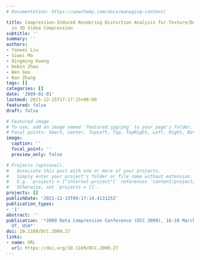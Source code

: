 ```yaml
---
# Documentation: https://wowchemy.com/docs/managing-content/

title: Compression-Induced Rendering Distortion Analysis for Texture/Depth Rate Allocation
  in 3D Video Compression
subtitle: ''
summary: ''
authors:
- Yanwei Liu
- Siwei Ma
- Qingming Huang
- Debin Zhao
- Wen Gao
- Nan Zhang
tags: []
categories: []
date: '2009-01-01'
lastmod: 2021-12-15T17:17:15+08:00
featured: false
draft: false

# Featured image
# To use, add an image named `featured.jpg/png` to your page's folder.
# Focal points: Smart, Center, TopLeft, Top, TopRight, Left, Right, BottomLeft, Bottom, BottomRight.
image:
  caption: ''
  focal_point: ''
  preview_only: false

# Projects (optional).
#   Associate this post with one or more of your projects.
#   Simply enter your project's folder or file name without extension.
#   E.g. `projects = ["internal-project"]` references `content/project/deep-learning/index.md`.
#   Otherwise, set `projects = []`.
projects: []
publishDate: '2021-12-15T09:17:14.413125Z'
publication_types:
- '1'
abstract: ''
publication: '*2009 Data Compression Conference (DCC 2009), 16-18 March 2009, Snowbird,
  UT, USA*'
doi: 10.1109/DCC.2009.27
links:
- name: URL
  url: https://doi.org/10.1109/DCC.2009.27
---
```

